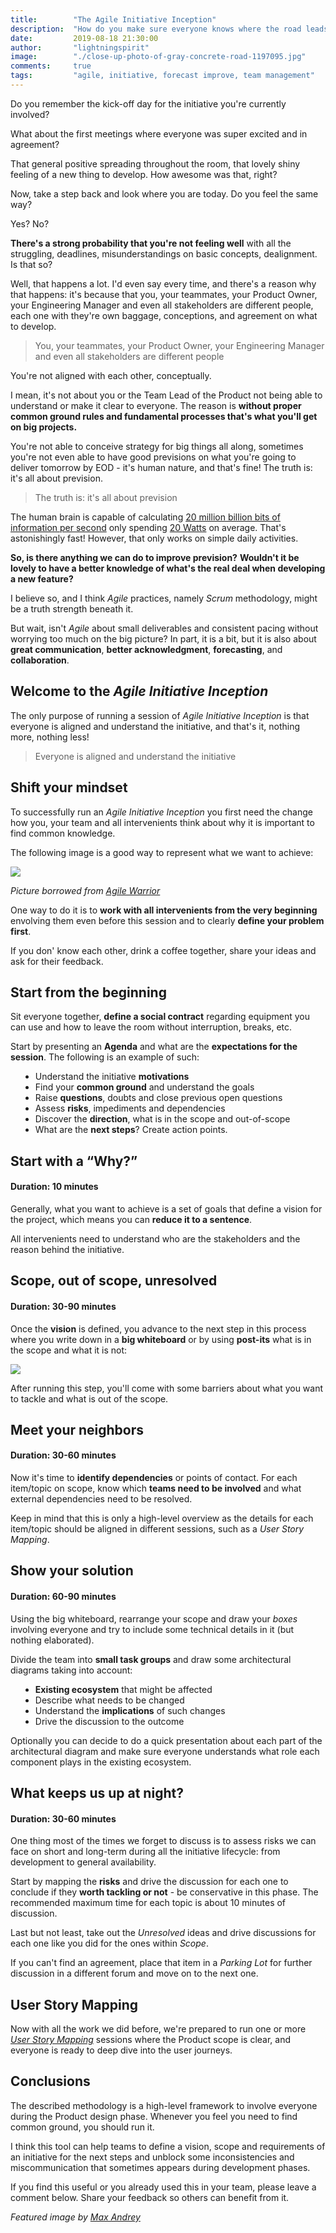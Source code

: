 ```yaml
---
title:        "The Agile Initiative Inception"
description:  "How do you make sure everyone knows where the road leads?"
date:         2019-08-18 21:30:00
author:       "lightningspirit"
image:        "./close-up-photo-of-gray-concrete-road-1197095.jpg"
comments:     true
tags:         "agile, initiative, forecast improve, team management"
---
```


Do you remember the kick-off day for the initiative you're currently involved?

What about the first meetings where everyone was super excited and in agreement?

That general positive spreading throughout the room, that lovely shiny feeling
of a new thing to develop. How awesome was that, right?

Now, take a step back and look where you are today.
Do you feel the same way?

Yes? No?

**There's a strong probability that you're not feeling well** with all the struggling,
deadlines, misunderstandings on basic concepts, dealignment. Is that so?

Well, that happens a lot. I'd even say every time, and there's a reason
why that happens: it's because that you, your teammates, your Product Owner, your Engineering Manager
and even all stakeholders are different people, each one with they're own baggage, conceptions, and agreement on
what to develop.

> You, your teammates, your Product Owner, your Engineering Manager
and even all stakeholders are different people

You're not aligned with each other, conceptually.

I mean, it's not about you or the Team Lead of the Product not being able to understand or make it clear to everyone.
The reason is **without proper common ground rules and fundamental processes that's what you'll get on big projects.**

You're not able to conceive strategy for big things all along, sometimes you're not even able to have good previsions
on what you're going to deliver tomorrow by EOD - it's human nature, and that's fine! The truth is: it's all about prevision.

> The truth is: it's all about prevision

The human brain is capable of calculating [20 million billion bits of information per second](http://thephenomenalexperience.com/content/how-fast-is-your-brain/) 
only spending [20 Watts](https://www.munichre.com/topics-online/en/digitalisation/interview-henning-beck.html) on average.
That's astonishingly fast! However, that only works on simple daily activities.

**So, is there anything we can do to improve prevision?**
**Wouldn't it be lovely to have a better knowledge of what's the real deal when developing a new feature?**

I believe so, and I think *Agile* practices, namely *Scrum* methodology, might be a truth strength beneath it.

But wait, isn't *Agile* about small deliverables and consistent pacing without worrying too much on the big picture?
In part, it is a bit, but it is also about **great communication**, **better acknowledgment**, **forecasting**, and **collaboration**.

## Welcome to the *Agile Initiative Inception*

The only purpose of running a session of *Agile Initiative Inception* is that everyone is aligned and understand the initiative,
and that's it, nothing more, nothing less!

> Everyone is aligned and understand the initiative

## Shift your mindset

To successfully run an *Agile Initiative Inception* you first need the change how
you, your team and all intervenients think about why it is important to find
common knowledge.

The following image is a good way to represent what we want to achieve:

![](./agreement-then.png)

*Picture borrowed from [Agile Warrior](https://agilewarrior.wordpress.com/2010/11/06/the-agile-inception-deck/)*

One way to do it is to **work with all intervenients from the very beginning** envolving
them even before this session and to clearly **define your problem first**.

If you don' know each other, drink a coffee together, share your ideas and ask for
their feedback.

## Start from the beginning

Sit everyone together, **define a social contract** regarding equipment you can use and
how to leave the room without interruption, breaks, etc.

Start by presenting an **Agenda** and what are the **expectations for the session**.
The following is an example of such:

- Understand the initiative **motivations**
- Find your **common ground** and understand the goals
- Raise **questions**, doubts and close previous open questions
- Assess **risks**, impediments and dependencies
- Discover the **direction**, what is in the scope and out-of-scope
- What are the **next steps**? Create action points.


## Start with a “Why?”

#### Duration: 10 minutes

Generally, what you want to achieve is a set of goals that define a
vision for the project, which means you can **reduce it to a sentence**.

All intervenients need to understand who are the stakeholders
and the reason behind the initiative.

## Scope, out of scope, unresolved

#### Duration: 30-90 minutes

Once the **vision** is defined, you advance to the next step in this process where
you write down in a **big whiteboard** or by using **post-its** what is in the scope and
what it is not:

![](./scope-out-of-scope-unresolved.png)

After running this step, you'll come with some barriers about what you want to tackle 
and what is out of the scope.

## Meet your neighbors

#### Duration: 30-60 minutes

Now it's time to **identify dependencies** or points of contact. For each item/topic 
on scope, know which **teams need to be involved** and what external dependencies
need to be resolved.

Keep in mind that this is only a high-level overview as the details for each item/topic
should be aligned in different sessions, such as a *User Story Mapping*.

## Show your solution

#### Duration: 60-90 minutes

Using the big whiteboard, rearrange your scope and draw your *boxes* involving everyone
and try to include some technical details in it (but nothing elaborated).

Divide the team into **small task groups** and draw some architectural diagrams taking into account:
- **Existing ecosystem** that might be affected
- Describe what needs to be changed
- Understand the **implications** of such changes
- Drive the discussion to the outcome

Optionally you can decide to do a quick presentation about each part of the
architectural diagram and make sure everyone understands what role each component
plays in the existing ecosystem.

## What keeps us up at night?

#### Duration: 30-60 minutes

One thing most of the times we forget to discuss is to assess risks we can face on
short and long-term during all the initiative lifecycle: from development to general availability.

Start by mapping the **risks** and drive the discussion for each one to conclude
if they **worth tackling or not** - be conservative in this phase. The recommended maximum time
for each topic is about 10 minutes of discussion.

Last but not least, take out the *Unresolved* ideas and drive discussions for each one
like you did for the ones within *Scope*.

If you can't find an agreement, place that item in a *Parking Lot* for further discussion
in a different forum and move on to the next one.

## User Story Mapping

Now with all the work we did before, we're prepared to run one or more *[User Story Mapping](https://app.mindsettlers.com/guide/6y2yApgsr6gy2MY0mSQ8U6)* sessions
where the Product scope is clear, and everyone is ready to deep dive into the user journeys.

## Conclusions

The described methodology is a high-level framework to involve everyone during the Product design phase.
Whenever you feel you need to find common ground, you should run it.

I think this tool can help teams to define a vision, scope
and requirements of an initiative for the next steps and unblock some inconsistencies
and miscommunication that sometimes appears during development phases.

If you find this useful or you already used this in your team, please leave a comment below.
Share your feedback so others can benefit from it.

<style>
ul { margin-left: 1rem; }
</style>

*Featured image by [Max Andrey](https://www.pexels.com/@maxandrey?utm_content=attributionCopyText&utm_medium=referral&utm_source=pexels)*
